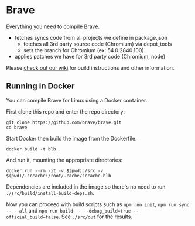 # Brave

Everything you need to compile Brave.
- fetches syncs code from all projects we define in package.json
  - fetches all 3rd party source code (Chromium) via depot_tools
  - sets the branch for Chromium (ex: 54.0.2840.100)
- applies patches we have for 3rd party code (Chromium, node)

Please [check out our wiki](https://github.com/brave/brave/wiki) for build instructions and other information.

## Running in Docker

You can compile Brave for Linux using a Docker container.

First clone this repo and enter the repo directory:
```
git clone https://github.com/brave/brave.git
cd brave
```

Start Docker then build the image from the Dockerfile:
```
docker build -t blb .
```

And run it, mounting the appropriate directories:
```
docker run --rm -it -v $(pwd):/src -v $(pwd)/.sccache:/root/.cache/sccache blb
```

Dependencies are included in the image so there's no need to run `./src/build/install-build-deps.sh`.

Now you can proceed with build scripts such as `npm run init`, `npm run sync -- --all` and `npm run build -- --debug_build=true --official_build=false`. See `./src/out` for the results.

